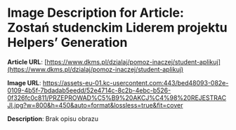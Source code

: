 # Image Description for Article: Zostań studenckim Liderem projektu Helpers’ Generation
**Article URL**: [https://www.dkms.pl/dzialaj/pomoz-inaczej/student-aplikuj](https://www.dkms.pl/dzialaj/pomoz-inaczej/student-aplikuj)

**Image URL**: https://assets-eu-01.kc-usercontent.com:443/bed48093-082e-0109-4b5f-7bdadab5eedd/52e4714c-8c2b-4ebc-b526-0f326fc0c811/PRZEPROWAD%C5%B9%20AKCJ%C4%98%20REJESTRACJI.jpg?w=800&h=450&auto=format&lossless=true&fit=cover

**Description**: Brak opisu obrazu
